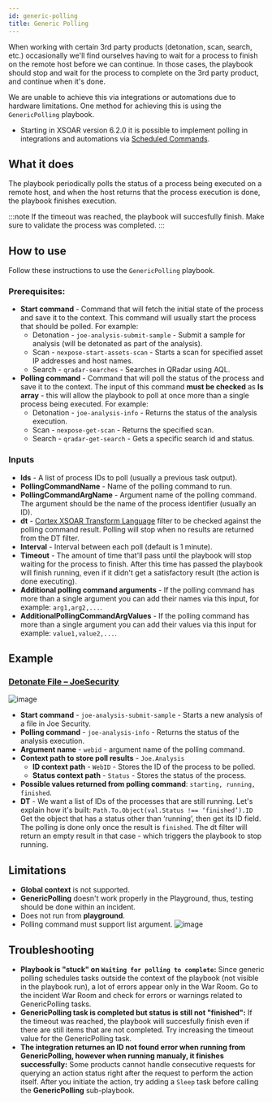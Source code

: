 ```yaml
---
id: generic-polling
title: Generic Polling
---
```


When working with certain 3rd party products (detonation, scan, search, etc.) occasionally we'll find ourselves having to wait for a process to finish on the remote host before we can continue. In those cases, the playbook should stop and wait for the process to complete on the 3rd party product, and continue when it's done.

We are unable to achieve this via integrations or automations due to hardware limitations. One method for achieving this is using the `GenericPolling` playbook.

* Starting in XSOAR version 6.2.0 it is possible to implement polling in integrations and automations via [Scheduled Commands](./../integrations/scheduled-commands).  

## What it does
The playbook periodically polls the status of a process being executed on a remote host, and when the host returns that the process execution is done, the playbook finishes execution.

:::note 
If the timeout was reached, the playbook will succesfully finish. Make sure to validate the process was completed. 
:::

## How to use
Follow these instructions to use the `GenericPolling` playbook.
### Prerequisites:
* **Start command** - Command that will fetch the initial state of the process and save it to the context. This command will usually start the process that should be polled. For example:
  * Detonation - `joe-analysis-submit-sample` - Submit a sample for analysis (will be detonated as part of the analysis).
  * Scan - `nexpose-start-assets-scan` - Starts a scan for specified asset IP addresses and host names.
  * Search - `qradar-searches` - Searches in QRadar using AQL.
* **Polling command** - Command that will poll the status of the process and save it to the context. The input of this command **must be checked** as **Is array** - this will allow the playbook to poll at once more than a single process being executed. For example:
  * Detonation - `joe-analysis-info` - Returns the status of the analysis execution.
  * Scan - `nexpose-get-scan` - Returns the specified scan.
  * Search - `qradar-get-search` - Gets a specific search id and status.

### Inputs
* **Ids** - A list of process IDs to poll (usually a previous task output).
* **PollingCommandName** - Name of the polling command to run.
* **PollingCommandArgName** - Argument name of the polling command. The argument should be the name of the process identifier (usually an ID).
* **dt** - [Cortex XSOAR Transform Language](../integrations/dt) filter to be checked against the polling command result. Polling will stop when no results are returned from the DT filter.
* **Interval** - Interval between each poll (default is 1 minute).
* **Timeout** - The amount of time that'll pass until the playbook will stop waiting for the process to finish. After this time has passed the playbook will finish running, even if it didn't get a satisfactory result (the action is done executing).
* **Additional polling command arguments** - If the polling command has more than a single argument you can add their names via this input, for example: `arg1,arg2,...`. 
* **AdditionalPollingCommandArgValues** -  If the polling command has more than a single argument you can add their values via this input for example: `value1,value2,...`. 

## Example
### [Detonate File – JoeSecurity](https://github.com/demisto/content/blob/master/Packs/JoeSecurity/Playbooks/playbook-Detonate_File_-_JoeSecurity.yml)
![image](../doc_imgs/playbooks/66270734-7ee53b00-e85f-11e9-8566-e0118774070e.png)

* **Start command** - `joe-analysis-submit-sample` - Starts a new analysis of a file in Joe Security.
* **Polling command** - `joe-analysis-info` - Returns the status of the analysis execution.
* **Argument name** - `webid` - argument name of the polling command. 
* **Context path to store poll results** - `Joe.Analysis`
  * **ID context path** - `WebID` - Stores the ID of the process to be polled.
  * **Status context path** - `Status` - Stores the status of the process. 
* **Possible values returned from polling command**: `starting, running, finished`. 
* **DT** - We want a list of IDs of the processes that are still running. Let's explain how it's built:
`Path.To.Object(val.Status !== ‘finished’).ID`
Get the object that has a status other than ‘running’, then get its ID field.
The polling is done only once the result is `finished`. The dt filter will return an empty result in that case - which triggers the playbook to stop running. 

## Limitations
* **Global context** is not supported.
* **GenericPolling**  doesn't work properly in the Playground, thus, testing should be done within an incident.
* Does not run from **playground**.
* Polling command must support list argument.
![image](../doc_imgs/playbooks/66293071-7d168880-e8ee-11e9-9d55-e8ae1e09fe0e.png)

## Troubleshooting
* **Playbook is "stuck" on `Waiting for polling to complete`:** Since generic polling schedules tasks outside the context of the playbook (not visible in the playbook run), a lot of errors appear only in the War Room. Go to the incident War Room and check for errors or warnings related to GenericPolling tasks.
* **GenericPolling task is completed but status is still not "finished":** If the timeout was reached, the playbook will succesfully finish even if there are still items that are not completed. Try increasing the timeout value for the GenericPolling task.
* **The integration returnes an ID not found error when running from GenericPolling, however when running manualy, it finishes successfully:** Some products cannot handle consecutive requests for querying an action status right after the request to perform the action itself. After you initiate the action, try adding a `Sleep` task before calling the **GenericPolling** sub-playbook.
